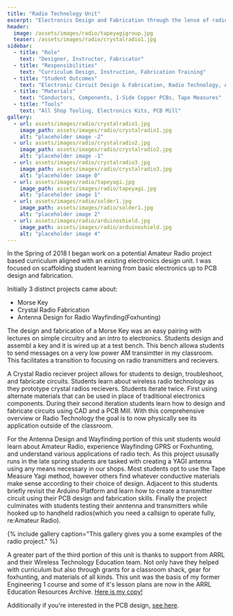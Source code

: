 ```yaml
---
title: "Radio Technology Unit"
excerpt: "Electronics Design and Fabrication through the lense of radio technology."
header:
  image: /assets/images/radio/tapeyagigroup.jpg
  teaser: /assets/images/radio/crystalradio1.jpg
sidebar:
  - title: "Role"
    text: "Designer, Instructor, Fabricator"
  - title: "Responsibilities"
    text: "Curriculum Design, Instruction, Fabrication Training"
  - title: "Student Outcomes"
    text: "Electronic Circuit Design & Fabrication, Radio Technology, Awareness of Amateur Radio "
  - title: "Materials"
    text: "Conductors, Components, 1-Side Copper PCBs, Tape Measures"
  - title: "Tools"
    text: "All Shop Tooling, Electronics Kits, PCB Mill"
gallery:
  - url: assets/images/radio/crystalradio1.jpg
    image_path: assets/images/radio/crystalradio1.jpg
    alt: "placeholder image -2"
  - url: assets/images/radio/crystalradio2.jpg
    image_path: assets/images/radio/crystalradio2.jpg
    alt: "placeholder image -1"
  - url: assets/images/radio/crystalradio3.jpg
    image_path: assets/images/radio/crystalradio3.jpg
    alt: "placeholder image 0"
  - url: assets/images/radio/tapeyagi.jpg
    image_path: assets/images/radio/tapeyagi.jpg
    alt: "placeholder image 1"
  - url: assets/images/radio/solder1.jpg
    image_path: assets/images/radio/solder1.jpg
    alt: "placeholder image 2"
  - url: assets/images/radio/arduinoshield.jpg
    image_path: assets/images/radio/arduinoshield.jpg
    alt: "placeholder image 4"
---
```


In the Spring of 2018 I began work on a potential Amateur Radio project based curriculum aligned with an existing electronics design unit. I was focused on scaffolding student learning from basic electronics up to PCB design and fabrication. 

Initially 3 distinct projects came about:

- Morse Key
- Crystal Radio Fabrication
- Antenna Design for Radio Wayfinding(Foxhunting)

The design and fabrication of a Morse Key was an easy pairing with lectures on simple circuitry and an intro to electronics. Students design and assembl a key and it is wired up at a test bench. This bench allowa students to send messages on a very low power AM transimtter in my classroom. This facilitates a transition to focusing on radio transmitters and recievers. 

A Crystal Radio reciever project allows for students to design, troubleshoot, and fabricate circuits. Students learn about wireless radio technology as they prototype crystal radios recievers. Students iterate twice. First using alternate materials that can be used in place of traditional electronics components. During their second iteration students learn how to design and fabricate circuits using CAD and a PCB Mill. With this comprehensive overview or Radio Technology the goal is to now physically see its application outside of the classroom. 

For the Antenna Design and Wayfinding portion of this unit students would learn about Amateur Radio, experience Wayfinding GPRS or Foxhunting, and understand various applications of radio tech. As this project ususally runs in the late spring students are tasked with creating a YAGI antenna using any means necessary in our shops. Most students opt to use the Tape Measure Yagi method, however others find whatever conductive materials make sense according to their choice of design. Adjacent to this students briefly revisit the Arduino Platform and learn how to create a transmitter circuit using their PCB design and fabrication skills. Finally the project culminates with students testing their anntenna and transmitters while hooked up to handheld radios(which you need a callsign to operate fully, re:Amateur Radio). 

{% include gallery caption="This gallery gives you a some examples of the radio project." %}

A greater part of the third portion of this unit is thanks to support from ARRL and their Wireless Technology Education team. Not only have they helped with curriculum but also through grants for a classroom shack, gear for foxhunting, and materials of all kinds. This unit was the basis of my former Engineering 1 course and some of it's lesson plans are now in the ARRL Education Resources Archive. [Here is my copy!](https://docs.google.com/document/d/1tdSj6hotGqG20uwRSg-S59B6-8QFyRjK2d06mraNyxk/edit?usp=sharing)

Additionally if you're interested in the PCB design, [see here](https://oshwlab.com/klevenceb/crystal-radio).